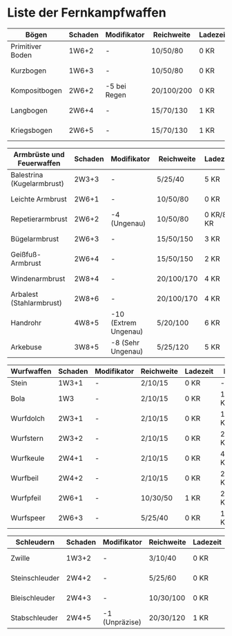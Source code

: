 # Liste der Fernkampfwaffen

| Bögen	 | Schaden | Modifikator | Reichweite | Ladezeit | Preis | Besonderheit | 
|----------|----------|----------|----------|----------|----------|----------|
| Primitiver Boden	 | 1W6+2 | - | 10/50/80	 | 0 KR		 | 25 Kronen		 | -	 |
| Kurzbogen	 | 1W6+3 | - | 10/50/80	 | 0 KR		 | 50 Kronen		 | >6 STR nötig	 |
| Kompositbogen	 | 2W6+2 | -5 bei Regen	 | 20/100/200		 | 0 KR		 | 300 Kronen		 | >8 STR nötig	 |
| Langbogen	 | 2W6+4 | - | 15/70/130		 | 1 KR		 | 230 Kronen		 | >10 STR nötig	 |
| Kriegsbogen	 | 2W6+5 | - | 15/70/130	 | 1 KR		 | 350 Kronen		 | >14 STR nötig	 |

| Armbrüste und Feuerwaffen	 | Schaden | Modifikator | Reichweite | Ladezeit | Preis | Besonderheit | 
|----------|----------|----------|----------|----------|----------|----------|
| Balestrina (Kugelarmbrust)	 | 2W3+3 | - | 5/25/40		 | 5 KR		 | 530 Kronen		 | -	 |
| Leichte Armbrust		 | 2W6+1 | - | 10/50/80	 | 0 KR		 | 200 Kronen		 |  -	 	 |
| Repetierarmbrust	 | 2W6+2 | -4 (Ungenau)	 | 10/50/80	 | 0 KR/8 KR		 | 700 Kronen		 |  Magazin von 10 Bolzen	 	 |
| Bügelarmbrust	 | 2W6+3 | - | 15/50/150 | 3 KR	| 370 Kronen		 | - |
| Geißfuß-Armbrust		 | 2W6+4 | - | 15/50/150	 | 2 KR		 | 450 Kronen		 | -	 |
| Windenarmbrust		 | 2W8+4 | - | 20/100/170	 | 4 KR		 | 580 Kronen		 | - |
| Arbalest (Stahlarmbrust)			 | 2W8+6 | - | 20/100/170	| 4 KR		 | 650 Kronen		 | - |
| Handrohr		 | 4W8+5 | -10 (Extrem Ungenau) | 5/20/100	 | 6 KR		 | 750 Kronen		 | - |
| Arkebuse		 | 3W8+5 | -8 (Sehr Ungenau)	 | 5/25/120	 | 5 KR		 | 850 Kronen		 | - |


| Wurfwaffen	 | Schaden | Modifikator | Reichweite | Ladezeit | Preis | Besonderheit | 
|----------|----------|----------|----------|----------|----------|----------|
| Stein	 | 1W3+1 | - | 2/10/15	 | 0 KR		 | - | -	|
| Bola		 | 1W3 | - | 2/10/15	 | 0 KR		 | 1,5 Kronen		 |  Kann zu Fall bringen	|
| Wurfdolch	 | 2W3+1 | -	 | 2/10/15 | 0 KR | 15 Kronen		 |  -	|
| Wurfstern	 | 2W3+2 | - | 2/10/15 | 0 KR	| 20 Kronen		 | - |
| Wurfkeule		 | 2W4+1 | - | 2/10/15 | 0 KR		 | 4 Kronen		 | -	 |
| Wurfbeil		 | 2W4+2 | - | 2/10/15 | 0 KR		 | 25 Kronen		 | - |
| Wurfpfeil		 | 2W6+1 | - | 10/30/50 | 1 KR		 | 27 Kronen		 | - |
| Wurfspeer		 | 2W6+3 | - | 5/25/40 | 0 KR		 | 15 Kronen		 | - |

| Schleudern	 | Schaden | Modifikator | Reichweite | Ladezeit | Preis | Besonderheit | 
|----------|----------|----------|----------|----------|----------|----------|
| Zwille	 | 1W3+2 | - | 3/10/40 | 0 KR		 | 1,5 Kronen | -	|
| Steinschleuder		 | 2W4+2	 | - | 5/25/60	| 0 KR		 | 3 Kronen		 |  -	|
| Bleischleuder	 | 2W4+3	 | -	 | 10/30/100 | 0 KR | 5 Kronen		 |  -	|
| Stabschleuder	 | 2W4+5 | -1 (Unpräzise) | 20/30/120 | 1 KR	| 8 Kronen		 | Nicht unter 5 Schritt |
